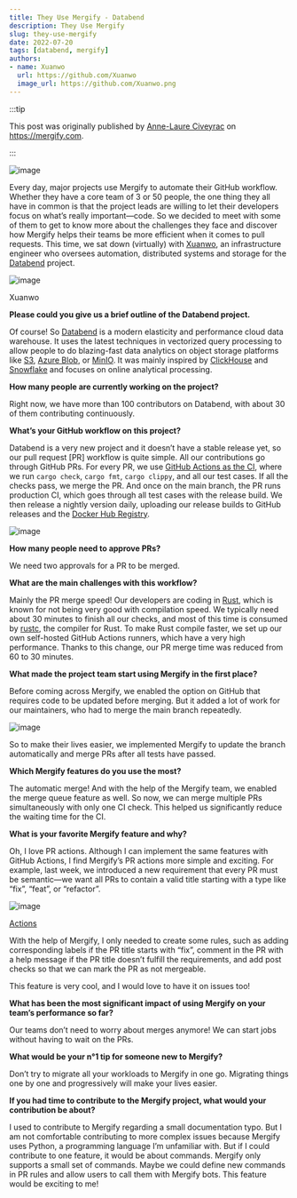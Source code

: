 ```yaml
---
title: They Use Mergify - Databend
description: They Use Mergify
slug: they-use-mergify
date: 2022-07-20
tags: [databend, mergify]
authors:
- name: Xuanwo
  url: https://github.com/Xuanwo
  image_url: https://github.com/Xuanwo.png
---
```


:::tip

This post was originally published by [Anne-Laure Civeyrac](https://blog.mergify.com/author/annelaure/) on https://mergify.com.

:::

![image](/img/blog/they-use-mergify-0.png)

Every day, major projects use Mergify to automate their GitHub workflow. Whether they have a core team of 3 or 50 people, the one thing they all have in common is that the project leads are willing to let their developers focus on what’s really important—code. So we decided to meet with some of them to get to know more about the challenges they face and discover how Mergify helps their teams be more efficient when it comes to pull requests. This time, we sat down (virtually) with [Xuanwo](https://twitter.com/OnlyXuanwo), an infrastructure engineer who oversees automation, distributed systems and storage for the [Databend](https://databend.rs/) project.

![image](/img/blog/they-use-mergify-1.png)

Xuanwo

**Please could you give us a brief outline of the Databend project.**

Of course! So [Databend](https://github.com/datafuselabs/databend) is a modern elasticity and performance cloud data warehouse. It uses the latest techniques in vectorized query processing to allow people to do blazing-fast data analytics on object storage platforms like [S3](https://aws.amazon.com/fr/s3/), [Azure Blob](https://azure.microsoft.com/en-us/services/storage/blobs/), or [MinIO](https://min.io/). It was mainly inspired by [ClickHouse](https://clickhouse.com/) and [Snowflake](https://www.snowflake.com/) and focuses on online analytical processing.

**How many people are currently working on the project?**

Right now, we have more than 100 contributors on Databend, with about 30 of them contributing continuously.

**What’s your GitHub workflow on this project?**

Databend is a very new project and it doesn’t have a stable release yet, so our pull request \[PR\] workflow is quite simple. All our contributions go through GitHub PRs. For every PR, we use [GitHub Actions as the CI](https://github.com/features/actions), where we run `cargo check`, `cargo fmt`, `cargo clippy`, and all our test cases. If all the checks pass, we merge the PR. And once on the main branch, the PR runs production CI, which goes through all test cases with the release build. We then release a nightly version daily, uploading our release builds to GitHub releases and the [Docker Hub Registry](https://hub.docker.com/_/registry).

![image](/img/blog/they-use-mergify-2.png)

**How many people need to approve PRs?**

We need two approvals for a PR to be merged.

**What are the main challenges with this workflow?**

Mainly the PR merge speed! Our developers are coding in [Rust](https://www.rust-lang.org/), which is known for not being very good with compilation speed. We typically need about 30 minutes to finish all our checks, and most of this time is consumed by [rustc](https://doc.rust-lang.org/rustc/what-is-rustc.html), the compiler for Rust. To make Rust compile faster, we set up our own self-hosted GitHub Actions runners, which have a very high performance. Thanks to this change, our PR merge time was reduced from 60 to 30 minutes.

**What made the project team start using Mergify in the first place?**

Before coming across Mergify, we enabled the option on GitHub that requires code to be updated before merging. But it added a lot of work for our maintainers, who had to merge the main branch repeatedly.

![image](/img/blog/they-use-mergify-3.png)

So to make their lives easier, we implemented Mergify to update the branch automatically and merge PRs after all tests have passed.

**Which Mergify features do you use the most?**

The automatic merge! And with the help of the Mergify team, we enabled the merge queue feature as well. So now, we can merge multiple PRs simultaneously with only one CI check. This helped us significantly reduce the waiting time for the CI.  

**What is your favorite Mergify feature and why?**

Oh, I love PR actions. Although I can implement the same features with GitHub Actions, I find Mergify’s PR actions more simple and exciting. For example, last week, we introduced a new requirement that every PR must be semantic—we want all PRs to contain a valid title starting with a type like “fix”, “feat”, or “refactor”.

![image](/img/blog/they-use-mergify-4.png)

[Actions](https://docs.mergify.com/actions/) 

With the help of Mergify, I only needed to create some rules, such as adding corresponding labels if the PR title starts with “fix”, comment in the PR with a help message if the PR title doesn’t fulfill the requirements, and add post checks so that we can mark the PR as not mergeable.

This feature is very cool, and I would love to have it on issues too!

**What has been the most significant impact of using Mergify on your team’s performance so far?**

Our teams don’t need to worry about merges anymore! We can start jobs without having to wait on the PRs.  

**What would be your n°1 tip for someone new to Mergify?**

Don’t try to migrate all your workloads to Mergify in one go. Migrating things one by one and progressively will make your lives easier.

**If you had time to contribute to the Mergify project, what would your contribution be about?**

I used to contribute to Mergify regarding a small documentation typo. But I am not comfortable contributing to more complex issues because Mergify uses Python, a programming language I’m unfamiliar with. But if I could contribute to one feature, it would be about commands. Mergify only supports a small set of commands. Maybe we could define new commands in PR rules and allow users to call them with Mergify bots. This feature would be exciting to me!